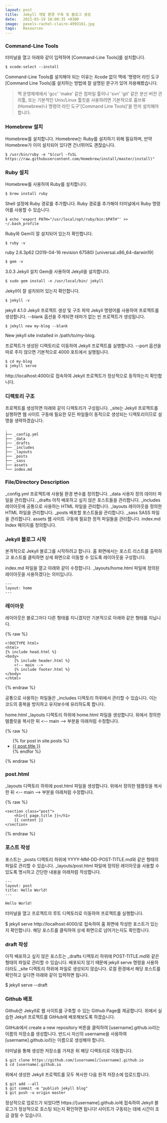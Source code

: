 ```yaml
---
layout: post
title:  Jekyll 개발 환경 구축 및 블로그 생성
date:   2021-03-19 10:00:35 +0300
image:  pexels-rachel-claire-4993161.jpg
tags:   Resources
---
```

### Command-Line Tools
터미널을 열고 아래와 같이 입력하여 [Command-Line Tools]를 설치합니다.
```
$ xcode-select --install
```
Command-Line Tools를 설치해야 되는 이유는 Xcode 없이 맥에 '명령어 라인 도구[Command Line Tools]를 설치하는 방법에 잘 설명된 문구가 있어 차용해봤습니다.

> 맥 운영체제에서 'gcc' 'make' 같은 컴파일 툴이나 'svn' 'git' 같은 분산 버전 관리툴, 또는 기본적인 Unix/Linux 툴킷을 사용하려면 기본적으로 홈브류(Homebrew)나 명령어 라인 도구'[Command Line Tools]'을 먼저 설치해야 합니다.

### Homebrew 설치
Homebrew를 설치합니다. Homebrew는 Ruby를 설치하기 위해 필요하며, 만약 Homebrew가 이미 설치되어 있다면 건너뛰어도 괜찮습니다.
```
$ /usr/bin/ruby -e "$(curl -fsSL https://raw.githubusercontent.com/Homebrew/install/master/install)"
```
### Ruby 설치


Homebrew를 사용하여 Ruby를 설치합니다.

```
$ brew install ruby
```
Shell 설정에 Ruby 경로를 추가합니다. Ruby 경로를 추가해야 터미널에서 Ruby 명령어를 사용할 수 있습니다.

```
$ echo 'export PATH="/usr/local/opt/ruby/bin:$PATH"' >> ~/.bash_profile

```
Ruby와 Gem이 잘 설치되어 있는지 확인합니다.

```
$ ruby -v
```
ruby 2.6.3p62 (2019-04-16 revision 67580) [universal.x86_64-darwin19]

```
$ gem -v
```

3.0.3
Jekyll 설치
Gem을 사용하여 Jekyll을 설치합니다.

```
$ sudo gem install -n /usr/local/bin/ jekyll
```

Jekyll이 잘 설치되어 있는지 확인합니다.

```
$ jekyll -v
```

jekyll 4.1.0
Jekyll 프로젝트 생성 및 구조 파악
Jekyll 명령어를 사용하여 프로젝트를 생성합니다. --blank 옵션을 주게되면 테마가 없는 빈 프로젝트가 생성됩니다.
```
$ jekyll new my-blog --blank
```
New jekyll site installed in /path/to/my-blog.


프로젝트가 생성된 디렉토리로 이동하여 Jekyll 프로젝트를 실행합니다. --port 옵션을 따로 주지 않으면 기본적으로 4000 포트에서 실행됩니다.
```
$ cd my-blog
$ jekyll serve
```

http://localhost:4000/로 접속하여 Jekyll 프로젝트가 정상적으로 동작하는지 확인합니다.

### 디렉토리 구조
프로젝트를 생성하면 아래와 같이 디렉토리가 구성됩니다. _site는 Jekyll 프로젝트를 실행하면 웹 사이트 구동에 필요한 모든 파일들이 동적으로 생성되는 디렉토리이므로 설명을 생략하겠습니다.
```
.
├── _config.yml
├── _data
├── _drafts
├── _includes
├── _layouts
├── _posts
├── _sass
├── assets
└── index.md
```


### File/Directory	Description
_config.yml	프로젝트에 사용될 환경 변수를 정의합니다.
_data	사용자 정의 데이터 파일을 관리합니다.
_drafts	아직 배포하고 싶지 않은 포스트들을 관리합니다.
_includes	레이아웃에 공통으로 사용하는 HTML 파일을 관리합니다.
_layouts	레이아웃을 정의한 HTML 파일을 관리합니다.
_posts	배포할 포스트들을 관리합니다.
_sass	SASS 파일을 관리합니다.
assets	웹 사이트 구동에 필요한 정적 파일들을 관리합니다.
index.md	Index 페이지를 정의합니다.


### Jekyll 블로그 시작
본격적으로 Jekyll 블로그를 시작하려고 합니다. 홈 화면에서는 포스트 리스트를 출력하고 포스트를 클릭하면 상세 화면으로 이동할 수 있도록 레이아웃을 구성합니다.

index.md 파일을 열고 아래와 같이 수정합니다. _layouts/home.html 파일에 정의된 레이아웃을 사용하겠다는 의미입니다.
```
---
layout: home
---
```


### 레이아웃
레이아웃은 블로그마다 다른 형태를 지니겠지만 기본적으로 아래와 같은 형태를 지닙니다.

{% raw %}
```
<!DOCTYPE html>
<html>
{% include head.html %}
<body>
    {% include header.html %}
    <!-- main -->
    {% include footer.html %}
</body>
</html>
```
{% endraw %}

공통으로 사용하는 파일들은 _includes 디렉토리 하위에서 관리할 수 있습니다. 이는 코드의 중복을 방지하고 유지보수에 유리하도록 합니다.

home.html
_layouts 디렉토리 하위에 home.html 파일을 생성합니다. 위에서 정의한 템플릿을 복사한 뒤 <-- main --> 부분을 아래처럼 수정합니다.

{% raw %}

<ul>
    {% for post in site.posts %}
    <li>
        <a href="{{ post.url | relative_url }}">{{ post.title }}</a>
    </li>
    {% endfor %}
</ul>
{% endraw %}

### post.html
_layouts 디렉토리 하위에 post.html 파일을 생성합니다. 위에서 정의한 템플릿을 복사한 뒤 <-- main --> 부분을 아래처럼 수정합니다.

{% raw %}
```
<section class="post">
    <h1>{{ page.title }}</h1>
    {{ content }}
</section>
```
{% endraw %}

### 포스트 작성
포스트는 _posts 디렉토리 하위에 YYYY-MM-DD-POST-TITLE.md와 같은 형태의 파일로 관리할 수 있습니다. _layouts/post.html 파일에 정의된 레이아웃을 사용할 수 있도록 명시하고 간단한 내용을 아래처럼 작성합니다.
```
---
layout: post
title: Hello World!
---

Hello World!

```


터미널을 열고 프로젝트의 루트 디렉토리로 이동하여 프로젝트를 실행합니다.

$ jekyll serve
http://localhost:4000/로 접속하여 홈 화면에 작성한 포스트가 있는지 확인합니다. 해당 포스트를 클릭하여 상세 화면으로 넘어가는지도 확인합니다.



### draft 작성
아직 배포하고 싶지 않은 포스트는 _drafts 디렉토리 하위에 POST-TITLE.md와 같은 형태의 파일로 관리할 수 있습니다. 배포되지 않기 때문에 jekyll serve 명령을 사용하더라도 _site 디렉토리 하위에 파일로 생성되지 않습니다. 로컬 환경에서 해당 포스트를 확인하고 싶다면 아래와 같이 입력하면 됩니다.

$ jekyll serve --draft


### Github 배포
Github은 Jekyll로 웹 사이트를 구축할 수 있는 Github Page를 제공합니다. 위에서 실습한 Jekyll 프로젝트를 GitHub에 배포해보도록 하겠습니다.

GitHub에서 create a new repository 버튼을 클릭하여 [username].github.io라는 이름의 저장소를 생성합니다. 반드시 자신의 username을 사용하여 [username].github.io라는 이름으로 생성해야 합니다.

터미널을 통해 생성한 저장소를 가져온 뒤 해당 디렉토리로 이동합니다.


```
$ git clone https://github.com/[username]/[username].github.io
$ cd [username].github.io
```


위에서 생성한 Jekyll 프로젝트를 모두 복사한 다음 원격 저장소에 업로드합니다.


```
$ git add --all
$ git commit -m "publish jekyll blog"
$ git push -u origin master
```


정상적으로 업로드가 되었다면 https://[username].github.io에 접속하여 Jekyll 블로그가 정상적으로 호스팅 되는지 확인하면 됩니다! 사이트가 구동되는 데에 시간이 조금 걸릴 수 있습니다.
